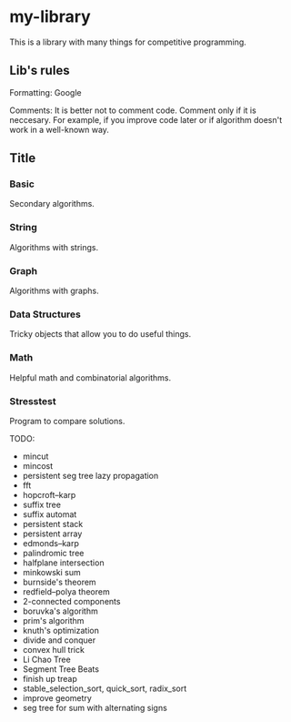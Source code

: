 # my-library
This is a library with many things for competitive programming.

## Lib's rules

Formatting: Google

Comments: It is better not to comment code. Comment only if it is neccesary. For example, if you improve code later or if algorithm doesn't work in a well-known way.

## Title

### Basic
Secondary algorithms.

### String
Algorithms with strings.

### Graph
Algorithms with graphs.

### Data Structures
Tricky objects that allow you to do useful things.

### Math
Helpful math and combinatorial algorithms.

### Stresstest
Program to compare solutions.

TODO:
* mincut
* mincost
* persistent seg tree lazy propagation
* fft
* hopcroft–karp
* suffix tree
* suffix automat
* persistent stack
* persistent array
* edmonds–karp
* palindromic tree
* halfplane intersection
* minkowski sum
* burnside's theorem
* redfield–polya theorem
* 2-connected components
* boruvka's algorithm
* prim's algorithm
* knuth's optimization
* divide and conquer
* convex hull trick
* Li Chao Tree
* Segment Tree Beats
* finish up treap
* stable_selection_sort, quick_sort, radix_sort
* improve geometry
* seg tree for sum with alternating signs